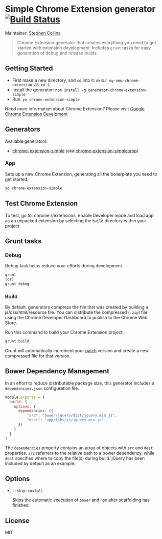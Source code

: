 # Simple Chrome Extension generator  [![Build Status](https://secure.travis-ci.org/nibblesnbits/generator-chrome-extension-simple.svg?branch=master)](http://travis-ci.org/nibblesnbits/generator-chrome-extension-simple)

Maintainer: [Stephen Collins](https://github.com/nibblesnbits)

> Chrome Extension generator that creates everything you need to get started with extension development.
Includes `grunt` tasks for easy generation of debug and release builds.

## Getting Started

- First make a new directory, and `cd` into it: `mkdir my-new-chrome-extension && cd $_`
- Install the generator: `npm install -g generator-chrome-extension-simple`
- Run: `yo chrome-extension-simple`

Need more information about Chrome Extension? Please visit [Google Chrome Extension Develpment](http://developer.chrome.com/extensions/devguide.html)

## Generators

Available generators:

* [chrome-extension-simple](#app) (aka [chrome-extension-simple:app](#app))

### App

Sets up a new Chrome Extension, generating all the boilerplate you need to get started.

```bash
yo chrome-extension-simple
```

## Test Chrome Extension

To test, go to: chrome://extensions, enable Developer mode and load app as an unpacked extension
by selecting the `build` directory within your project.

## Grunt tasks

### Debug

Debug task helps reduce your efforts during development.

```bash
grunt
(or)
grunt debug
```

### Build

By default, generators compress the file that was created by building a js/css/html/resource file. You can distribute the compressed (`.zip`) file using the Chrome Developer Dashboard to publish to the Chrome Web Store.

Run this command to build your Chrome Extension project.

```bash
grunt build
```

Grunt will automatically increment your [patch](http://semver.org/) version and create a new compressed file for that version.

## Bower Dependency Management

In an effort to reduce distributable package size, this generator includes a `dependencies.json` configuration file.

```javascript
module.exports = {
  build: {
    options: {
      dependencies: [{
          "src": "bower/jquery/dist/jquery.min.js",
          "dest": "app/libs/js/jquery.min.js"
      }]
    }
  }
}
```

The `dependencies` property contains an array of objects with `src` and `dest` properties.  `src` referrers to the relative path to a bower dependency, while `dest` specifies where to copy the file(s) during build.  jQuery has been included by default as an example.

## Options

* `--skip-install`

  Skips the automatic execution of `bower` and `npm` after
  scaffolding has finished.


## License

MIT